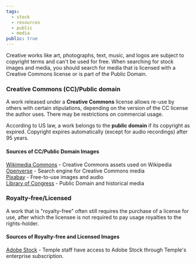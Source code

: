 ```yaml
---
tags:
  - stock
  - resources
  - public
  - media
public: true
---
```

Creative works like art, photographs, text, music, and logos are subject to copyright terms and can't be used for free. When searching for stock images and media, you should search for media that is licensed with a Creative Commons license or is part of the Public Domain.

### Creative Commons (CC)/Public domain

A work released under a **Creative Commons** license allows re-use by others with certain stipulations, depending on the version of the CC license the author uses. There may be restrictions on commercial usage.

According to US law, a work belongs to the **public domain** if its copyright as expired. Copyright expires automatically (except for audio recordings) after 95 years.

#### Sources of CC/Public Domain Images

[Wikimedia Commons](https://commons.wikimedia.org/wiki/Main_Page) - Creative Commons assets used on Wikipedia  
[Openverse](https://openverse.org/) - Search engine for Creative Commons media  
[Pixabay](https://pixabay.com/) - Free-to-use images and audio  
[Library of Congress](https://www.loc.gov/free-to-use/) - Public Domain and historical media

### Royalty-free/Licensed

A work that is "royalty-free" often still requires the purchase of a license for use, after which the licensee is not required to pay usage royalties to the rights-holder.

#### Sources of Royalty-free and Licensed Images

[Adobe Stock](https://stock.adobe.com) - Temple staff have access to Adobe Stock through Temple's enterprise subscription.